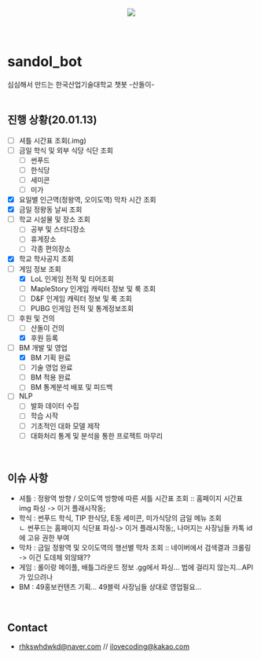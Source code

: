 <h1 align="center">
  <img src = "https://github.com/KGJsGit/sandol_bot/blob/master/%EC%82%B0%EB%8F%8C%EC%9D%B4jpeg.jpg?raw=true"><br/>
</h1>
<br/>

 # sandol_bot
심심해서 만드는 한국산업기술대학교 챗봇 -산돌이-
<br/>
<br/>

## 진행 상황(20.01.13)
- [ ] 셔틀 시간표 조회(.img)
- [ ] 금일 학식 및 외부 식당 식단 조회
    - [ ] 썬푸드
    - [ ] 한식당
    - [ ] 세미콘
    - [ ] 미가
- [x] 요일별 인근역(정왕역, 오이도역) 막차 시간 조회
- [x] 금일 정왕동 날씨 조회
- [ ] 학교 시설물 및 장소 조회
    - [ ] 공부 및 스터디장소
    - [ ] 휴게장소
    - [ ] 각종 편의장소
- [x] 학교 학사공지 조회
- [ ] 게임 정보 조회
    - [x] LoL 인게임 전적 및 티어조회
    - [ ] MapleStory 인게임 캐릭터 정보 및 룩 조회
    - [ ] D&F 인게임 캐릭터 정보 및 룩 조회
    - [ ] PUBG 인게임 전적 및 통계정보조회
- [ ] 후원 및 건의
    - [ ] 산돌이 건의
    - [x] 후원 등록
- [ ] BM 개발 및 영업
    - [x] BM 기획 완료
    - [ ] 기술 영업 완료
    - [ ] BM 적용 완료
    - [ ] BM 통계분석 배포 및 피드백
- [ ] NLP
    - [ ] 발화 데이터 수집
    - [ ] 학습 시작
    - [ ] 기초적인 대화 모델 제작
    - [ ] 대화처리 통계 및 분석을 통한 프로젝트 마무리
<br/>

## 이슈 사항
- 셔틀 : 정왕역 방향 / 오이도역 방향에 따른 셔틀 시간표 조회 :: 홈페이지 시간표 img 파싱 -> 이거 플래시작동;
- 학식 : 썬푸드 학식, TIP 한식당, E동 세미콘, 미가식당의 금일 메뉴 조회<br>
    ㄴ 썬푸드는 홈페이지 식단표 파싱-> 이거 플래시작동;, 나머지는 사장님들 카톡 id에 고유 권한 부여
- 막차 : 금일 정왕역 및 오이도역의 행선별 막차 조회 :: 네이버에서 검색결과 크롤링 -> 이건 도데체 외않돼??
- 게임 : 롤이랑 메이플, 배틀그라운드 정보 .gg에서 파싱... 법에 걸리지 않는지...API가 있으려나
- BM : 49홍보컨텐츠 기획... 49블럭 사장님들 상대로 영업필요... 
<br/>

## Contact
- rhkswhdwkd@naver.com // ilovecoding@kakao.com
